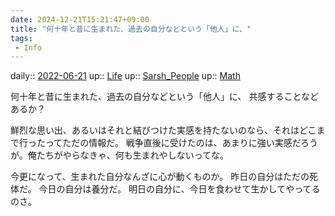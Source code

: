 ```yaml
---
date: 2024-12-21T15:21:47+09:00
title: "何十年と昔に生まれた、過去の自分などという「他人」に、"
tags:
 - Info
---
```


daily:: [2022-06-21](Daily_Note/2022-06-21.md)
up:: [Life](../Bar/Novel/Chaos/Life.md)
up:: [Sarsh_People](../Bar/Novel/Nacaria/Sarsh_People.md)
up:: [Math](../Bar/Novel/Topics/Math.md)

何十年と昔に生まれた、過去の自分などという「他人」に、
共感することなどあるか？

鮮烈な思い出、あるいはそれと結びつけた実感を持たないのなら、それはどこまで行ったってただの情報だ。
戦争直後に受けたのは、あまりに強い実感だろうが。俺たちがやらなきゃ、何も生まれやしないってな。

今更になって、生まれた自分なんざに心が動くものか。
昨日の自分はただの死体だ。
今日の自分は養分だ。
明日の自分に、今日を食わせて生かしてやってるのさ。
